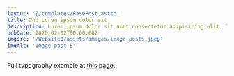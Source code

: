 ```yaml
---
layout: '@/templates/BasePost.astro'
title: 2nd Lorem ipsum dolor sit
description: Lorem ipsum dolor sit amet consectetur adipisicing elit. Tenetur vero esse non molestias eos excepturi.
pubDate: 2020-02-02T00:00:00Z
imgsrc: '/Website1/assets/images/image-post5.jpeg'
imgAlt: 'Image post 5'
---
```


Full typography example at [this page](./sixth-post).
